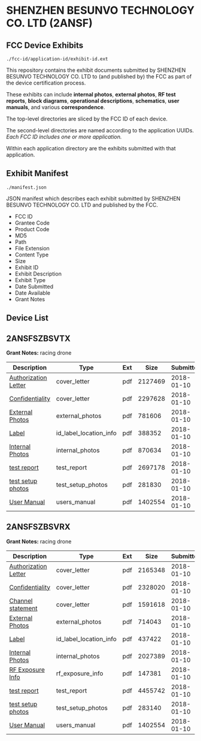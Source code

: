 # SHENZHEN BESUNVO TECHNOLOGY CO. LTD (2ANSF)
## FCC Device Exhibits

```
./fcc-id/application-id/exhibit-id.ext
```

This repository contains the exhibit documents submitted by SHENZHEN BESUNVO TECHNOLOGY CO. LTD to (and published by) the FCC as part of the device certification process.

These exhibits can include **internal photos**, **external photos**, **RF test reports**, **block diagrams**, **operational descriptions**, **schematics**, **user manuals**, and various **correspondence**.

The top-level directories are sliced by the FCC ID of each device.

The second-level directories are named according to the application UUIDs. *Each FCC ID includes one or more application.*

Within each application directory are the exhibits submitted with that application. 

## Exhibit Manifest

```
./manifest.json
```

JSON manifest which describes each exhibit submitted by SHENZHEN BESUNVO TECHNOLOGY CO. LTD and published by the FCC.

- FCC ID
- Grantee Code
- Product Code
- MD5
- Path
- File Extension
- Content Type
- Size
- Exhibit ID
- Exhibit Description
- Exhibit Type
- Date Submitted
- Date Available
- Grant Notes

## Device List
## 2ANSFSZBSVTX
**Grant Notes:** racing drone

| Description | Type | Ext | Size | Submitted | Available |
| ----------- | ---- | --- | ---- | --------- | --------- |
| [Authorization Letter](2ANSFSZBSVTX/5933c8e9cc2eef448f2e3edbabf01a91/3706912.pdf) | cover_letter | pdf | 2127469 | 2018-01-10 | 2018-01-10 |
| [Confidentiality](2ANSFSZBSVTX/5933c8e9cc2eef448f2e3edbabf01a91/3706950.pdf) | cover_letter | pdf | 2297628 | 2018-01-10 | 2018-01-10 |
| [External Photos](2ANSFSZBSVTX/5933c8e9cc2eef448f2e3edbabf01a91/3707032.pdf) | external_photos | pdf | 781606 | 2018-01-10 | 2018-01-10 |
| [Label](2ANSFSZBSVTX/5933c8e9cc2eef448f2e3edbabf01a91/3707003.pdf) | id_label_location_info | pdf | 388352 | 2018-01-10 | 2018-01-10 |
| [Internal Photos](2ANSFSZBSVTX/5933c8e9cc2eef448f2e3edbabf01a91/3707041.pdf) | internal_photos | pdf | 870634 | 2018-01-10 | 2018-01-10 |
| [test report](2ANSFSZBSVTX/5933c8e9cc2eef448f2e3edbabf01a91/3707057.pdf) | test_report | pdf | 2697178 | 2018-01-10 | 2018-01-10 |
| [test setup photos](2ANSFSZBSVTX/5933c8e9cc2eef448f2e3edbabf01a91/3707051.pdf) | test_setup_photos | pdf | 281830 | 2018-01-10 | 2018-01-10 |
| [User Manual](2ANSFSZBSVTX/5933c8e9cc2eef448f2e3edbabf01a91/3707012.pdf) | users_manual | pdf | 1402554 | 2018-01-10 | 2018-01-10 |
## 2ANSFSZBSVRX
**Grant Notes:** racing drone

| Description | Type | Ext | Size | Submitted | Available |
| ----------- | ---- | --- | ---- | --------- | --------- |
| [Authorization Letter](2ANSFSZBSVRX/1d7dcde4b0fff37a78ce72f9592461cd/3706918.pdf) | cover_letter | pdf | 2165348 | 2018-01-10 | 2018-01-10 |
| [Confidentiality](2ANSFSZBSVRX/1d7dcde4b0fff37a78ce72f9592461cd/3706953.pdf) | cover_letter | pdf | 2328020 | 2018-01-10 | 2018-01-10 |
| [Channel statement](2ANSFSZBSVRX/1d7dcde4b0fff37a78ce72f9592461cd/3707068.pdf) | cover_letter | pdf | 1591618 | 2018-01-10 | 2018-01-10 |
| [External Photos](2ANSFSZBSVRX/1d7dcde4b0fff37a78ce72f9592461cd/3707034.pdf) | external_photos | pdf | 714043 | 2018-01-10 | 2018-01-10 |
| [Label](2ANSFSZBSVRX/1d7dcde4b0fff37a78ce72f9592461cd/3707004.pdf) | id_label_location_info | pdf | 437422 | 2018-01-10 | 2018-01-10 |
| [Internal Photos](2ANSFSZBSVRX/1d7dcde4b0fff37a78ce72f9592461cd/3707044.pdf) | internal_photos | pdf | 2027389 | 2018-01-10 | 2018-01-10 |
| [RF Exposure Info](2ANSFSZBSVRX/1d7dcde4b0fff37a78ce72f9592461cd/3707082.pdf) | rf_exposure_info | pdf | 147381 | 2018-01-10 | 2018-01-10 |
| [test report](2ANSFSZBSVRX/1d7dcde4b0fff37a78ce72f9592461cd/3707074.pdf) | test_report | pdf | 4455742 | 2018-01-10 | 2018-01-10 |
| [test setup photos](2ANSFSZBSVRX/1d7dcde4b0fff37a78ce72f9592461cd/3707061.pdf) | test_setup_photos | pdf | 283140 | 2018-01-10 | 2018-01-10 |
| [User Manual](2ANSFSZBSVRX/1d7dcde4b0fff37a78ce72f9592461cd/3707012.pdf) | users_manual | pdf | 1402554 | 2018-01-10 | 2018-01-10 |
